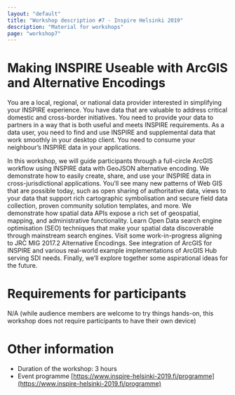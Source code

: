 ```yaml
---
layout: "default"
title: "Workshop description #7 - Inspire Helsinki 2019"
description: "Material for workshops"
page: "workshop7"
---
```

# Making INSPIRE Useable with ArcGIS and Alternative Encodings

You are a local, regional, or national data provider interested in simplifying your INSPIRE experience. You have data that are valuable to address critical domestic and cross-border initiatives. You need to provide your data to partners in a way that is both useful and meets INSPIRE requirements. As a data user, you need to find and use INSPIRE and supplemental data that work smoothly in your desktop client. You need to consume your neighbour’s INSPIRE data in your applications. 
 
In this workshop, we will guide participants through a full-circle ArcGIS workflow using INSPIRE data with GeoJSON alternative encoding. We demonstrate how to easily create, share, and use your INSPIRE data in cross-jurisdictional applications. You’ll see many new patterns of Web GIS that are possible today, such as open sharing of authoritative data, views to your data that support rich cartographic symbolisation and secure field data collection, proven community solution templates, and more. We demonstrate how spatial data APIs expose a rich set of geospatial, mapping, and administrative functionality. Learn Open Data search engine optimisation (SEO) techniques that make your spatial data discoverable through mainstream search engines. Visit some work-in-progress aligning to JRC MIG 2017.2 Alternative Encodings. See integration of ArcGIS for INSPIRE and various real-world example implementations of ArcGIS Hub serving SDI needs. Finally, we’ll explore together some aspirational ideas for the future.

# Requirements for participants

N/A (while audience members are welcome to try things hands-on, this workshop does not require participants to have their own device)

# Other information

* Duration of the workshop: 3 hours
* Event programme [https://www.inspire-helsinki-2019.fi/programme](https://www.inspire-helsinki-2019.fi/programme)
